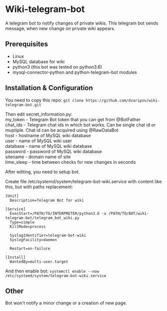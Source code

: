 # Wiki-telegram-bot
A telegram bot to notify changes of private wikis. This telegram bot sends message, when new change on private wiki appears.
## Prerequisites
* Linux
* MySQL database for wiki
* python3 (this bot was tested on python3.6)
* mysql-connector-python and python-telegram-bot modules
## Installation & Configuration
You need to copy this repo: `git clone https://github.com/dzaripov/wiki-telegram-bot.git`

Then edit secret_information.py: \
my_token - Telegram Bot token that you can get from @BotFather \
chat_ids - Telegram chat ids in which bot works. Can be single chat id or muptiple. Chat id can be acquired using @RawDataBot \
host - hostname of MySQL wiki database \
user - name of MySQL wiki user \
database - name of MySQL wiki database \
password - password of MySQL wiki database\
sitename - domain name of site\
time_sleep - time between checks for new changes in seconds

After editing, you need to setup bot.


Create file /etc/systemd/system/telegram-bot-wiki.service with content like this, but with paths replacement:
```
[Unit]
  Description=Telegram Bot for wiki

[Service]
  ExecStart=/PATH/TO/INTERPRETER/python3.6 -u /PATH/TO/BOT/wiki-telegram-bot/telegram_bot_wiki.py
  Type=simple
  KillMode=process

  SyslogIdentifier=telegram-bot-wiki
  SyslogFacility=daemon

  Restart=on-failure

[Install]
  WantedBy=multi-user.target
```
And then enable bot: `systemctl enable --now /etc/systemd/system/telegram-bot-wiki.service`

## Other
Bot won't notify a minor change or a creation of new page. 
